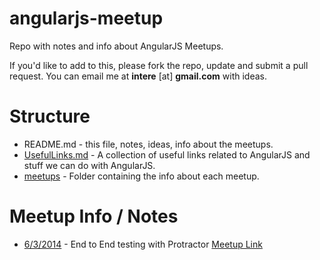 angularjs-meetup
================

Repo with notes and info about AngularJS Meetups.

If you'd like to add to this, please fork the repo, update and submit a pull request.  You can email me at **intere** [at] **gmail.com** with ideas.

# Structure
* README.md - this file, notes, ideas, info about the meetups.
* [UsefulLinks.md](UsefulLinks.md) - A collection of useful links related to AngularJS and stuff we can do with AngularJS.
* [meetups](./meetups) - Folder containing the info about each meetup.

# Meetup Info / Notes
* [6/3/2014](meetups/2014_June.md) - End to End testing with Protractor [Meetup Link](http://www.meetup.com/RockyMountainAngularJS/events/182618962/?comment_table_id=363577152&comment_table_name=event_comment)
